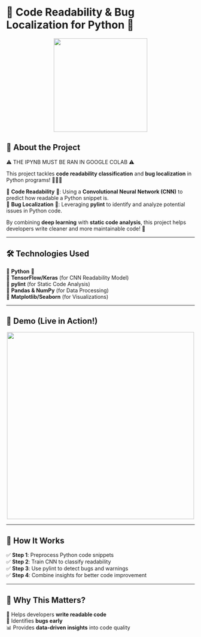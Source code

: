 # 🚀 Code Readability & Bug Localization for Python 🐍  

<div align="center">
  <img src="https://media.giphy.com/media/3oriO0OEd9QIDdllqo/giphy.gif" width="250px">
</div>

## 🌟 About the Project  
⚠️ THE IPYNB MUST BE RAN IN GOOGLE COLAB ⚠️

This project tackles **code readability classification** and **bug localization** in Python programs! 🧑‍💻✨  

🔹 **Code Readability** 📖: Using a **Convolutional Neural Network (CNN)** to predict how readable a Python snippet is.  
🔹 **Bug Localization** 🐛: Leveraging **pylint** to identify and analyze potential issues in Python code.  

By combining **deep learning** with **static code analysis**, this project helps developers write cleaner and more maintainable code! 🚀  

---

## 🛠️ Technologies Used  
🔹 **Python** 🐍  
🔹 **TensorFlow/Keras** (for CNN Readability Model)  
🔹 **pylint** (for Static Code Analysis)  
🔹 **Pandas & NumPy** (for Data Processing)  
🔹 **Matplotlib/Seaborn** (for Visualizations)  

---

## 🎥 Demo (Live in Action!)  
<div align="center">
  <img src="https://media.giphy.com/media/LmNwrBhejkK9EFP504/giphy.gif" width="500px">
</div>  

---

## 📂 How It Works  
✅ **Step 1**: Preprocess Python code snippets  
✅ **Step 2**: Train CNN to classify readability  
✅ **Step 3**: Use pylint to detect bugs and warnings  
✅ **Step 4**: Combine insights for better code improvement  

---

## 📌 Why This Matters?  
🌟 Helps developers **write readable code**  
🐛 Identifies **bugs early**  
📊 Provides **data-driven insights** into code quality  

